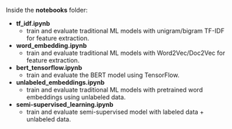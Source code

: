 Inside the **notebooks** folder:

- **tf_idf.ipynb**
  - train and evaluate traditional ML models with unigram/bigram TF-IDF for feature extraction.
- **word_embedding.ipynb**
  - train and evaluate traditional ML models with Word2Vec/Doc2Vec for feature extraction.
- **bert_tensorflow.ipynb**
  - train and evaluate the BERT model using TensorFlow.
- **unlabeled_embeddings.ipynb**
  - train and evaluate traditional ML models with pretrained word embeddings using unlabeled data.
- **semi-supervised_learning.ipynb**
  - train and evaluate semi-supervised model with labeled data + unlabeled data. 


